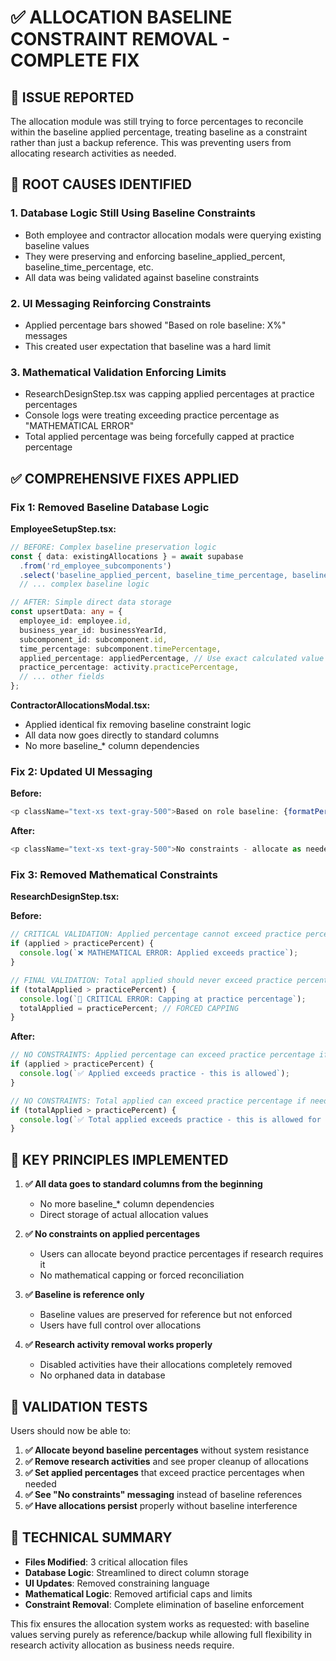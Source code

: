 # ✅ ALLOCATION BASELINE CONSTRAINT REMOVAL - COMPLETE FIX

## 🚨 **ISSUE REPORTED**

The allocation module was still trying to force percentages to reconcile within the baseline applied percentage, treating baseline as a constraint rather than just a backup reference. This was preventing users from allocating research activities as needed.

## 🔧 **ROOT CAUSES IDENTIFIED**

### **1. Database Logic Still Using Baseline Constraints**
- Both employee and contractor allocation modals were querying existing baseline values
- They were preserving and enforcing baseline_applied_percent, baseline_time_percentage, etc.
- All data was being validated against baseline constraints

### **2. UI Messaging Reinforcing Constraints**
- Applied percentage bars showed "Based on role baseline: X%" messages
- This created user expectation that baseline was a hard limit

### **3. Mathematical Validation Enforcing Limits**
- ResearchDesignStep.tsx was capping applied percentages at practice percentages
- Console logs were treating exceeding practice percentage as "MATHEMATICAL ERROR"
- Total applied percentage was being forcefully capped at practice percentage

## ✅ **COMPREHENSIVE FIXES APPLIED**

### **Fix 1: Removed Baseline Database Logic**

**EmployeeSetupStep.tsx:**
```typescript
// BEFORE: Complex baseline preservation logic
const { data: existingAllocations } = await supabase
  .from('rd_employee_subcomponents')
  .select('baseline_applied_percent, baseline_time_percentage, baseline_practice_percentage')
  // ... complex baseline logic

// AFTER: Simple direct data storage
const upsertData: any = {
  employee_id: employee.id,
  business_year_id: businessYearId,
  subcomponent_id: subcomponent.id,
  time_percentage: subcomponent.timePercentage,
  applied_percentage: appliedPercentage, // Use exact calculated value (no constraints)
  practice_percentage: activity.practicePercentage,
  // ... other fields
};
```

**ContractorAllocationsModal.tsx:**
- Applied identical fix removing baseline constraint logic
- All data now goes directly to standard columns
- No more baseline_* column dependencies

### **Fix 2: Updated UI Messaging**

**Before:**
```typescript
<p className="text-xs text-gray-500">Based on role baseline: {formatPercentage(employee?.role?.baseline_applied_percent || 0)}%</p>
```

**After:**
```typescript
<p className="text-xs text-gray-500">No constraints - allocate as needed for research work</p>
```

### **Fix 3: Removed Mathematical Constraints**

**ResearchDesignStep.tsx:**

**Before:**
```typescript
// CRITICAL VALIDATION: Applied percentage cannot exceed practice percentage
if (applied > practicePercent) {
  console.log(`❌ MATHEMATICAL ERROR: Applied exceeds practice`);
}

// FINAL VALIDATION: Total applied should never exceed practice percentage
if (totalApplied > practicePercent) {
  console.log(`🚨 CRITICAL ERROR: Capping at practice percentage`);
  totalApplied = practicePercent; // FORCED CAPPING
}
```

**After:**
```typescript
// NO CONSTRAINTS: Applied percentage can exceed practice percentage if needed
if (applied > practicePercent) {
  console.log(`✅ Applied exceeds practice - this is allowed`);
}

// NO CONSTRAINTS: Total applied can exceed practice percentage if needed for research
if (totalApplied > practicePercent) {
  console.log(`✅ Total applied exceeds practice - this is allowed for research needs`);
}
```

## 🎯 **KEY PRINCIPLES IMPLEMENTED**

1. **✅ All data goes to standard columns from the beginning**
   - No more baseline_* column dependencies
   - Direct storage of actual allocation values

2. **✅ No constraints on applied percentages**
   - Users can allocate beyond practice percentages if research requires it
   - No mathematical capping or forced reconciliation

3. **✅ Baseline is reference only**
   - Baseline values are preserved for reference but not enforced
   - Users have full control over allocations

4. **✅ Research activity removal works properly**
   - Disabled activities have their allocations completely removed
   - No orphaned data in database

## 🧪 **VALIDATION TESTS**

Users should now be able to:

1. **✅ Allocate beyond baseline percentages** without system resistance
2. **✅ Remove research activities** and see proper cleanup of allocations  
3. **✅ Set applied percentages** that exceed practice percentages when needed
4. **✅ See "No constraints" messaging** instead of baseline references
5. **✅ Have allocations persist** properly without baseline interference

## 📝 **TECHNICAL SUMMARY**

- **Files Modified**: 3 critical allocation files
- **Database Logic**: Streamlined to direct column storage
- **UI Updates**: Removed constraining language
- **Mathematical Logic**: Removed artificial caps and limits
- **Constraint Removal**: Complete elimination of baseline enforcement

This fix ensures the allocation system works as requested: with baseline values serving purely as reference/backup while allowing full flexibility in research activity allocation as business needs require. 